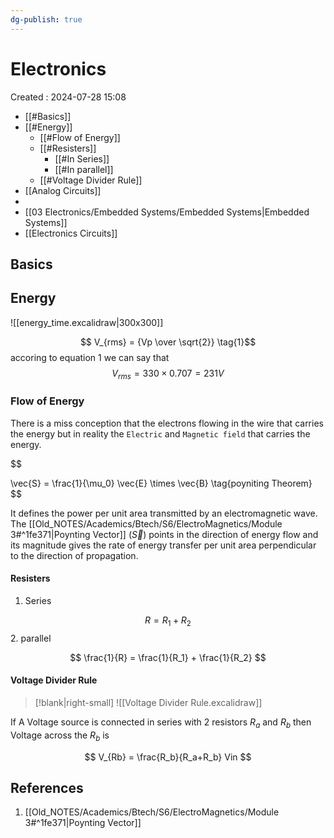 ```yaml
---
dg-publish: true
---
```


# Electronics

Created : 2024-07-28 15:08

- [[#Basics]]
- [[#Energy]]
  - [[#Flow of Energy]]
  - [[#Resisters]]
    - [[#In Series]]
    - [[#In parallel]]
  - [[#Voltage Divider Rule]]
- [[Analog Circuits]]
- 
- [[03 Electronics/Embedded Systems/Embedded Systems|Embedded Systems]]
- [[Electronics Circuits]]
## Basics

## Energy
![[energy_time.excalidraw|300x300]]

$$
V_{rms} = {Vp \over \sqrt{2}} \tag{1}$$
accoring to equation 1 we can say  that
$$
V_{rms} = 330 \times 0.707 = 231 V
$$



### Flow of Energy

There is a miss conception that the electrons flowing in the wire that carries the energy but in reality the `Electric` and `Magnetic field` that carries the energy.

$$

\vec{S} = \frac{1}{\mu_0} \vec{E} \times \vec{B} \tag{poyniting Theorem}
$$

It defines the power per unit area transmitted by an electromagnetic wave. The [[Old_NOTES/Academics/Btech/S6/ElectroMagnetics/Module 3#^1fe371|Poynting Vector]] ($\vec{S}$) points in the direction of energy flow and its magnitude gives the rate of energy transfer per unit area perpendicular to the direction of propagation.

#### Resisters
1. Series

$$
R = R_1 + R_2
$$
2. parallel

$$
\frac{1}{R} = \frac{1}{R_1} + \frac{1}{R_2}
$$


#### Voltage Divider Rule
>[!blank|right-small]
>![[Voltage Divider Rule.excalidraw]]


If A Voltage source is connected in series with 2 resistors $R_a$ and $R_b$ then Voltage across the $R_b$ is


$$
V_{Rb} = \frac{R_b}{R_a+R_b} Vin
$$

## References

1. [[Old_NOTES/Academics/Btech/S6/ElectroMagnetics/Module 3#^1fe371|Poynting Vector]]

